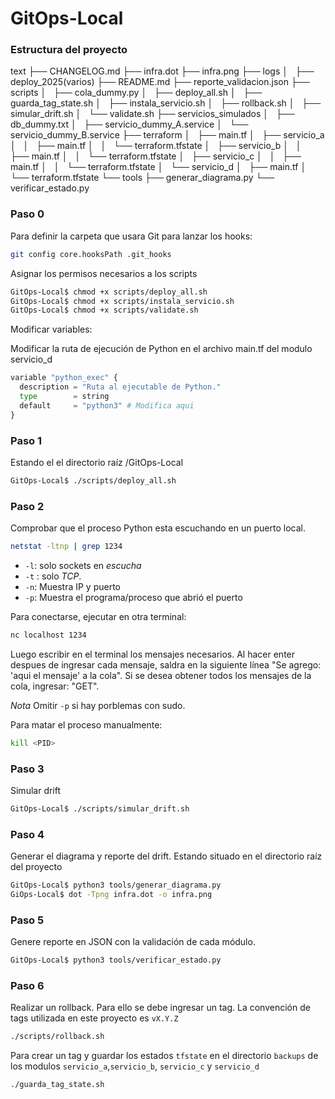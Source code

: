 # GitOps-Local

### Estructura del proyecto

text
├── CHANGELOG.md
├── infra.dot
├── infra.png
├── logs
│   ├── deploy_2025(varios)
├── README.md
├── reporte_validacion.json
├── scripts
│   ├── cola_dummy.py
│   ├── deploy_all.sh
│   ├── guarda_tag_state.sh
│   ├── instala_servicio.sh
│   ├── rollback.sh
│   ├── simular_drift.sh
│   └── validate.sh
├── servicios_simulados
│   ├── db_dummy.txt
│   ├── servicio_dummy_A.service
│   └── servicio_dummy_B.service
├── terraform
│   ├── main.tf
│   ├── servicio_a
│   │   ├── main.tf
│   │   └── terraform.tfstate
│   ├── servicio_b
│   │   ├── main.tf
│   │   └── terraform.tfstate
│   ├── servicio_c
│   │   ├── main.tf
│   │   └── terraform.tfstate
│   └── servicio_d
│       ├── main.tf
│       └── terraform.tfstate
└── tools
    ├── generar_diagrama.py
    └── verificar_estado.py



### Paso 0

Para definir la carpeta que usara Git para lanzar los hooks:

```sh
git config core.hooksPath .git_hooks
```

Asignar los permisos necesarios a los scripts

```sh
GitOps-Local$ chmod +x scripts/deploy_all.sh
GitOps-Local$ chmod +x scripts/instala_servicio.sh
GitOps-Local$ chmod +x scripts/validate.sh
```

Modificar variables:

Modificar la ruta de ejecución de Python en el archivo main.tf del modulo servicio_d

```python
variable "python_exec" {
  description = "Ruta al ejecutable de Python."
  type        = string
  default     = "python3" # Modifica aqui
}
```

### Paso 1
Estando el el directorio raíz /GitOps-Local

```sh
GitOps-Local$ ./scripts/deploy_all.sh 
```

### Paso 2
Comprobar que el proceso Python esta escuchando en un puerto local.

```sh
netstat -ltnp | grep 1234
```

- `-l`: solo sockets en *escucha*
- `-t` : solo *TCP*.
- `-n`: Muestra IP y puerto
- `-p`: Muestra el programa/proceso que abrió el puerto


Para conectarse, ejecutar en otra terminal:

```sh
nc localhost 1234
```

Luego escribir en el terminal los mensajes necesarios. Al hacer enter despues de ingresar cada mensaje, saldra en la siguiente línea "Se agrego: 'aqui el mensaje' a la cola". Si se desea obtener todos los mensajes de la cola, ingresar: "GET".

*Nota*
Omitir `-p` si hay porblemas con sudo.



Para matar el proceso manualmente:

```sh
kill <PID>
```

### Paso 3

Simular drift

```sh
GitOps-Local$ ./scripts/simular_drift.sh
```


### Paso 4
Generar el diagrama y reporte del drift.
Estando situado en el directorio raíz del proyecto

```sh
GitOps-Local$ python3 tools/generar_diagrama.py
GiOps-Local$ dot -Tpng infra.dot -o infra.png
```

### Paso 5
Genere reporte en JSON con la validación de cada módulo.

```sh
GitOps-Local$ python3 tools/verificar_estado.py 
```

### Paso 6
Realizar un rollback. Para ello se debe ingresar un tag. La convención de tags utilizada en este proyecto es `vX.Y.Z`

```sh
./scripts/rollback.sh
```

Para crear un tag y guardar los estados `tfstate` en el directorio `backups` de los modulos `servicio_a`,`servicio_b`, `servicio_c` y `servicio_d`

```sh
./guarda_tag_state.sh
```

